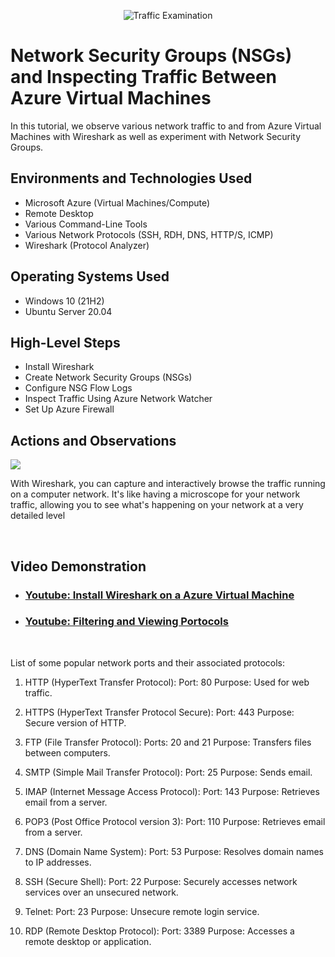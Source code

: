 <p align="center" 300px>
<img src="https://i.imgur.com/Ua7udoS.png" alt="Traffic Examination"/>
</p>

<h1>Network Security Groups (NSGs) and Inspecting Traffic Between Azure Virtual Machines</h1>
In this tutorial, we observe various network traffic to and from Azure Virtual Machines with Wireshark as well as experiment with Network Security Groups. <br />

<h2>Environments and Technologies Used</h2>

- Microsoft Azure (Virtual Machines/Compute)
- Remote Desktop
- Various Command-Line Tools
- Various Network Protocols (SSH, RDH, DNS, HTTP/S, ICMP)
- Wireshark (Protocol Analyzer)

<h2>Operating Systems Used </h2>

- Windows 10 (21H2)
- Ubuntu Server 20.04

<h2>High-Level Steps</h2>

- Install Wireshark
- Create Network Security Groups (NSGs)
- Configure NSG Flow Logs
- Inspect Traffic Using Azure Network Watcher
- Set Up Azure Firewall
  
<h2>Actions and Observations</h2>

<p>
<img src="https://www.freecodecamp.org/news/content/images/size/w2000/2020/08/wireshark-1.png"/>
</p>

<p>
With Wireshark, you can capture and interactively browse the traffic running on a computer network. It's like having a microscope for your network traffic, allowing you to see what's happening on your network at a very detailed level
</p>
<br />

<h2>Video Demonstration</h2>

- ### [Youtube: Install Wireshark on a Azure Virtual Machine](https://www.youtube.com/watch?v=eOQ-TWQUFdo)

- ### [Youtube: Filtering and Viewing Portocols](https://www.youtube.com/watch?v=U0brUisYQPk)
<br />

<p>
List of some popular network ports and their associated protocols:

1. HTTP (HyperText Transfer Protocol):
Port: 80
Purpose: Used for web traffic.

2. HTTPS (HyperText Transfer Protocol Secure):
Port: 443
Purpose: Secure version of HTTP.

3. FTP (File Transfer Protocol):
Ports: 20 and 21
Purpose: Transfers files between computers.

4. SMTP (Simple Mail Transfer Protocol):
Port: 25
Purpose: Sends email.

5. IMAP (Internet Message Access Protocol):
Port: 143
Purpose: Retrieves email from a server.

6. POP3 (Post Office Protocol version 3):
Port: 110
Purpose: Retrieves email from a server.

7. DNS (Domain Name System):
Port: 53
Purpose: Resolves domain names to IP addresses.

8. SSH (Secure Shell):
Port: 22
Purpose: Securely accesses network services over an unsecured network.

9. Telnet:
Port: 23
Purpose: Unsecure remote login service.

10. RDP (Remote Desktop Protocol):
Port: 3389
Purpose: Accesses a remote desktop or application.
</p>
<br />
